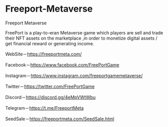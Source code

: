 # Freeport-Metaverse

Freeport Metaverse

FreePort is a play-to-eran Metaverse game which players are sell and trade their NFT assets on the marketplace ,in order to monetize digital assets / get financial reward or generating income.


WebSite－https://freeportmeta.com/

Facebook－https://www.facebook.com/FreePortGame

Instagram－https://www.instagram.com/freeportgamemetaverse/

Twitter－https://twitter.com/FreePortGame

Discord－https://discord.gg/4eMpVWtWbu

Telegram－https://t.me/FreeportMeta

SeedSale－https://freeportmeta.com/SeedSale.html
